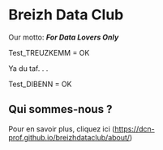 # Breizh Data Club
Our motto: **_For Data Lovers Only_** 

Test_TREUZKEMM = OK

>
>
>
>
>
Ya du taf. . .
>
>
>
>
>
>
>





Test_DIBENN = OK
## Qui sommes-nous ? 
Pour en savoir plus, cliquez ici (<https://dcn-prof.github.io/breizhdataclub/about/>)

